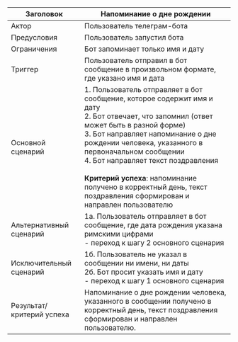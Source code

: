 | Заголовок            | Напоминание о дне рождении                                                                 |
|----------------------|-------------------------------------------------------------------------------------------|
| Актор                | Пользователь телеграм-бота                                                                |
| Предусловия          | Пользователь запустил бота                                                                |
| Ограничения          | Бот запоминает только имя и дату                                                          |
| Триггер              | Пользователь отправил в бот сообщение в произвольном формате, где указано имя и дата      |
| Основной сценарий    | 1. Пользователь отправляет в бот сообщение, которое содержит имя и дату<br>2. Бот отвечает, что запомнил (ответ может быть в разной форме)<br>3. Бот направляет напоминание о дне рождении человека, указанного в первоначальном сообщении<br>4. Бот направляет текст поздравления<br><br>**Критерий успеха**: напоминание получено в корректный день, текст поздравления сформирован и направлен пользователю |
| Альтернативный сценарий | 1а. Пользователь отправляет в бот сообщение, где дата рождения указана римскими цифрами<br>- переход к шагу 2 основного сценария |
| Исключительный сценарий | 1б. Пользователь не указал в сообщении ни имени, ни даты<br>2б. Бот просит указать имя и дату<br>- переход к шагу 1 основного сценария |
| Результат/критерий успеха | Напоминание о дне рождении человека, указанного в сообщении получено в корректный день, текст поздравления сформирован и направлен пользователю. |
